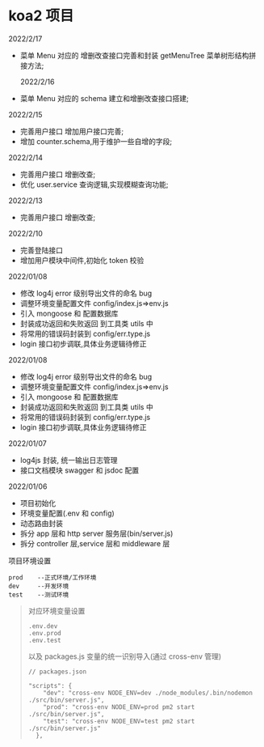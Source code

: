 # koa2 项目

2022/2/17

- 菜单 Menu 对应的 增删改查接口完善和封装 getMenuTree 菜单树形结构拼接方法;

  2022/2/16

- 菜单 Menu 对应的 schema 建立和增删改查接口搭建;

2022/2/15

- 完善用户接口 增加用户接口完善;
- 增加 counter.schema,用于维护一些自增的字段;

2022/2/14

- 完善用户接口 增删改查;
- 优化 user.service 查询逻辑,实现模糊查询功能;

2022/2/13

- 完善用户接口 增删改查;

2022/2/10

- 完善登陆接口
- 增加用户模块中间件,初始化 token 校验

2022/01/08

- 修改 log4j error 级别导出文件的命名 bug
- 调整环境变量配置文件 config/index.js=>env.js
- 引入 mongoose 和 配置数据库
- 封装成功返回和失败返回 到工具类 utils 中
- 将常用的错误码封装到 config/err.type.js
- login 接口初步调联,具体业务逻辑待修正

2022/01/08

- 修改 log4j error 级别导出文件的命名 bug
- 调整环境变量配置文件 config/index.js=>env.js
- 引入 mongoose 和 配置数据库
- 封装成功返回和失败返回 到工具类 utils 中
- 将常用的错误码封装到 config/err.type.js
- login 接口初步调联,具体业务逻辑待修正

2022/01/07

- log4js 封装, 统一输出日志管理
- 接口文档模块 swagger 和 jsdoc 配置

2022/01/06

- 项目初始化
- 环境变量配置(.env 和 config)
- 动态路由封装
- 拆分 app 层和 http server 服务层(bin/server.js)
- 拆分 controller 层,service 层和 middleware 层

项目环境设置

```
prod 	--正式环境/工作环境
dev 	--开发环境
test	--测试环境
```

> 对应环境变量设置
>
> ```
> .env.dev
> .env.prod
> .env.test
> ```
>
> 以及 packages.js 变量的统一识别导入(通过 cross-env 管理)
>
> ```
> // packages.json
>
> "scripts": {
>     "dev": "cross-env NODE_ENV=dev ./node_modules/.bin/nodemon ./src/bin/server.js",
>     "prod": "cross-env NODE_ENV=prod pm2 start ./src/bin/server.js",
>     "test": "cross-env NODE_ENV=test pm2 start ./src/bin/server.js"
>   },
> ```
